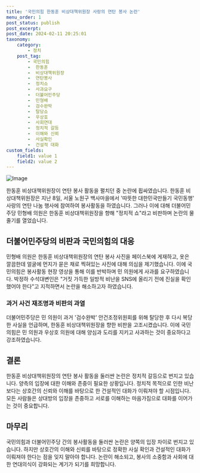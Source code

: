 ```yaml
---
title: '국민의힘 한동훈 비상대책위원장 사랑의 연탄 봉사 논란'
menu_order: 1
post_status: publish
post_excerpt: 
post_date: 2024-02-11 20:25:01
taxonomy:
    category:
        - 정치
    post_tag:
        - 국민의힘
        -  한동훈
        -  비상대책위원장
        -  연탄봉사
        -  정치쇼
        -  사과요구
        -  더불어민주당
        -  민형배
        -  검수완박
        -  탈당쇼
        -  우상호
        -  사회연대
        -  정치적 갈등
        -  이해와 신뢰
        -  사실확인
        -  건설적 대화
custom_fields:
    field1: value 1
    field2: value 2
---
```


![Image](https://imgnews.pstatic.net/image/055/2024/02/11/0001129967_001_20240211174403474.jpg?type=w647)

한동훈 비상대책위원장이 연탄 봉사 활동을 펼치던 중 논란에 휩싸였습니다. 한동훈 비상대책위원장은 지난 8일, 서울 노원구 백사마을에서 '따뜻한 대한민국만들기 국민동행' 사랑의 연탄 나눔 행사에 참여하여 봉사활동을 하였습니다. 그러나 이에 대해 더불어민주당 민형배 의원은 한동훈 비상대책위원장을 향해 "정치적 쇼"라고 비판하며 논란의 물줄기를 열었습니다.
## 더불어민주당의 비판과 국민의힘의 대응
민형배 의원은 한동훈 비상대책위원장의 연탄 봉사 사진을 페이스북에 게재하고, 옷은 깔끔한데 얼굴에 먼지가 묻은 채로 찍혀있는 사진에 대해 의심을 제기했습니다. 이에 국민의힘은 봉사활동 현장 영상을 통해 이를 반박하며 민 의원에게 사과를 요구하였습니다. 박정하 수석대변인은 "거짓 가득한 일방적 비난을 SNS에 올리기 전에 진실을 확인했어야 한다"고 지적하면서 논란을 해소하고자 하였습니다.
### 과거 사건 재조명과 비판의 과열
더불어민주당은 민 의원이 과거 '검수완박' 안건조정위원회를 위해 탈당한 후 다시 복당한 사실을 언급하며, 한동훈 비상대책위원장을 향한 비판을 고조시켰습니다. 이에 국민의힘은 민 의원과 우상호 의원에 대해 양심과 도리를 지키고 사과하는 것이 중요하다고 강조하였습니다.
## 결론
한동훈 비상대책위원장의 연탄 봉사 활동을 둘러싼 논란은 정치적 갈등으로 번지고 있습니다. 양측의 입장에 대한 이해와 존중이 필요한 상황입니다. 정치적 목적으로 인한 비난보다는 상호간의 신뢰와 이해를 바탕으로 한 건설적인 대화가 이뤄져야 할 시점입니다. 모든 사람들은 상대방의 입장을 존중하고 서로를 이해하는 마음가짐으로 대화를 이어가는 것이 중요합니다.
## 마무리
국민의힘과 더불어민주당 간의 봉사활동을 둘러싼 논란은 양쪽의 입장 차이로 번지고 있습니다. 하지만 상호간의 이해와 신뢰를 바탕으로 정확한 사실 확인과 건설적인 대화가 이뤄져야 한다는 점을 잊지 말아야 합니다. 논란이 해소되고, 봉사의 소중함과 사회에 대한 연대의식이 강화되는 계기가 되기를 희망합니다.
